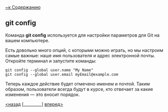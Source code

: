 [~к Содержанию](./readme.md)

## **git config**

Команда **git config** используется для настройки параметров для Git на вашем компьютере.

Есть довольно много опций, с которыми можно играть, но мы настроим самые важные: наше имя пользователя и адрес электронной почты. Откройте терминал и запустите команды:

```bash=
git config --global user.name "My Name"
git config --global user.email myEmail@example.com
```

Теперь каждое действие будет отмечено именем и почтой. Таким образом, пользователи всегда будут в курсе, кто отвечает за какие изменения — это вносит порядок.

[<назад](./instal.md) [_________]        [вперед>](./init.md)
